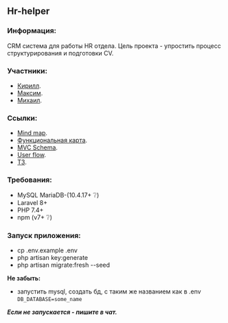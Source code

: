 ## Hr-helper

### Информация:
CRM система для работы HR отдела. 
Цель проекта - упростить процесс структурирования и подготовки CV.

### Участники:
- [Кирилл](https://github.com/kirilltobola).
- [Максим](https://github.com/zindmax).
- [Михаил](https://github.com/kekuopex).

### Ссылки:
- [Mind map](https://coggle.it/diagram/YU2458XUaSh-OK).
- [Функциональная карта](https://coggle.it/diagram/YU75JcXUaUMXqS).
- [MVC Schema](https://coggle.it/diagram/YVASPPM_JJEB).
- [User flow](https://coggle.it/diagram/YU78WmWJes-0Pt).
- [ТЗ](https://docs.google.com/document/d/1WC27sxBt44lt8Z3LXvFIyhLedATdwZJdpiDCa126KhY/edit?usp=sharing).

### Требования:
- MySQL MariaDB-(10.4.17+ :grey_question:)
- Laravel 8+
- PHP 7.4+
- npm (v7+ :grey_question:)

### Запуск приложения:
- cp .env.example .env
- php artisan key:generate
- php artisan migrate:fresh --seed

**Не забыть:**
- запустить mysql, создать бд, с таким же названием как в .env ```DB_DATABASE=some_name```

***Если не запускается - пишите в чат.***
